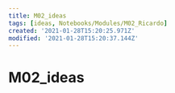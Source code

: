 ```yaml
---
title: M02_ideas
tags: [ideas, Notebooks/Modules/M02_Ricardo]
created: '2021-01-28T15:20:25.971Z'
modified: '2021-01-28T15:20:37.144Z'
---
```


# M02_ideas


